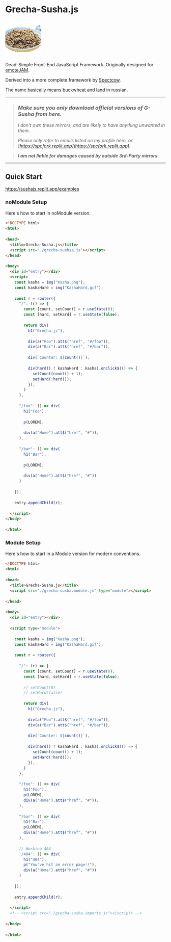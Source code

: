 # Grecha-Susha.js

![KashaHard](KashaHard.gif)

Dead-Simple Front-End JavaScript Framework. 
Originally designed for [emoteJAM](https://github.com/tsoding/emoteJAM).

Derived into a more complete framework by [Spectcow](https://spcfork.replit.app).

The name basically means [buckwheat](https://en.wikipedia.org/wiki/Buckwheat) and [land](https://en.wikipedia.org/wiki/land) in russian.

---

> ### *Make sure you only download official versions of G-Susha from here.*
> *I don't own these mirrors, and are likely to have anything unwanted in them.*
>
> *Please only refer to emails listed on my profile here, or [https://spcfork.replit.app](https://spcfork.replit.app).*

> ***I am not liable for damages caused by outside 3rd-Party mirrors.***

---

## Quick Start

https://sushajs.replit.app/examples

### noModule Setup
Here's how to start in noModule version.

```html
<!DOCTYPE html>
<html>

<head>
  <title>Grecha-Susha.js</title>
  <script src="./grecha-sushsa.js"></script>
</head>

<body>
  <div id="entry"></div>
  <script>
    const kasha = img("Kasha.png");
    const kashaHard = img("KashaHard.gif");

    const r = router({
      "/": (r) => {
        const [count, setCount] = r.useState(0);
        const [hard, setHard] = r.useState(false);

        return div(
          h1("Grecha.js"),
          
          div(a("Foo").att$("href", "#/foo")),
          div(a("Bar").att$("href", "#/bar")),
          
          div(`Counter: ${count()}`),
          
          div(hard() ? kashaHard : kasha).onclick$(() => {
            setCount(count() + 1);
            setHard(!hard());
          }),
        )
      },
      
      "/foo": () => div(
        h1("Foo"),
        
        p(LOREM),
        
        div(a("Home").att$("href", "#")),
      ),
      
      "/bar": () => div(
        h1("Bar"),
        
        p(LOREM),
        
        div(a("Home").att$("href", "#"))
      )
      
    });
    
    entry.appendChild(r);
    
  </script>
</body>

</html>
```

### Module Setup

Here's how to start in a Module version for modern conventions.

```html
<!DOCTYPE html>
<html>

<head>
  <title>Grecha-Susha.js</title>
  <script src="./grecha-susha.module.js" type="module"></script>

</head>

<body>
  <div id="entry"></div>

  <script type="module">

    const kasha = img("Kasha.png");
    const kashaHard = img("KashaHard.gif");

    const r = router({

      "/": (r) => {
        const [count, setCount] = r.useState(0);
        const [hard, setHard] = r.useState(false);

        // setCount(0)
        // setHard(false)

        return div(
          h1("Grecha.js"),

          div(a("Foo").att$("href", "#/foo")),
          div(a("Bar").att$("href", "#/bar")),

          div(`Counter: ${count()}`),

          div(hard() ? kashaHard : kasha).onclick$(() => {
            setCount(count() + 1);
            setHard(!hard());
          }),
        )
      },

      "/foo": () => div(
        h1("Foo"),
        p(LOREM),
        div(a("Home").att$("href", "#")),
      ),

      "/bar": () => div(
        h1("Bar"),
        p(LOREM),
        div(a("Home").att$("href", "#"))
      ),

      // Working 404
      '/404': () => div(
        h1("404"),
        p("You've hit an error page!!"),
        div(a("Home").att$("href", "#"))
      )

    });
    
    entry.appendChild(r);

  </script>
  <!-- <script src="./grecha-susha.imports.js"></script> -->

</body>

</html>
```
